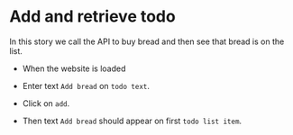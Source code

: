 # Add and retrieve todo

In this story we call the API to buy bread
and then see that bread is on the list.



* When the website is loaded

* Enter text `Add bread` on `todo text`.

* Click on `add`.

* Then text `Add bread` should appear on first `todo list item`.

